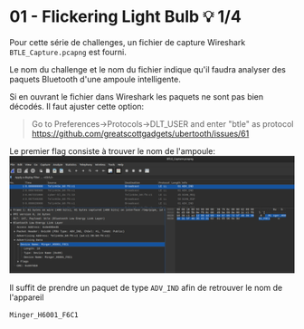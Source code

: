 # 01 - Flickering Light Bulb 💡 1/4 
Pour cette série de challenges, un fichier de capture Wireshark `BTLE_Capture.pcapng` est fourni.

Le nom du challenge et le nom du fichier indique qu'il faudra analyser des paquets Bluetooth d'une ampoule intelligente.

Si en ouvrant le fichier dans Wireshark les paquets ne sont pas bien décodés. Il faut ajuster cette option:

> Go to Preferences->Protocols->DLT_USER and enter "btle" as protocol
> https://github.com/greatscottgadgets/ubertooth/issues/61

Le premier flag consiste à trouver le nom de l'ampoule:
![picture 2](images/41c7d0aa554dca4478e3c6ca347e2211a7dbadc916d7fd4a04bfbf9bb81ea372.png)

Il suffit de prendre un paquet de type `ADV_IND` afin de retrouver le nom de l'appareil

```
Minger_H6001_F6C1
```
